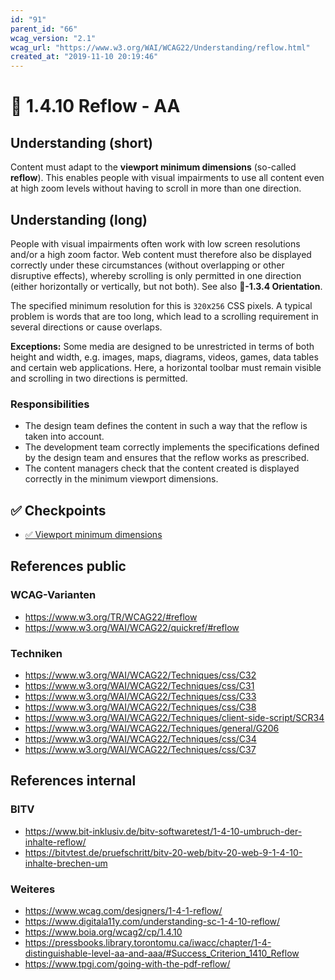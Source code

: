 ```yaml
---
id: "91"
parent_id: "66"
wcag_version: "2.1"
wcag_url: "https://www.w3.org/WAI/WCAG22/Understanding/reflow.html"
created_at: "2019-11-10 20:19:46"
---
```


# 📜 1.4.10 Reflow - AA

## Understanding (short)

Content must adapt to the **viewport minimum dimensions** (so-called **reflow**). This enables people with visual impairments to use all content even at high zoom levels without having to scroll in more than one direction.

## Understanding (long)

People with visual impairments often work with low screen resolutions and/or a high zoom factor. Web content must therefore also be displayed correctly under these circumstances (without overlapping or other disruptive effects), whereby scrolling is only permitted in one direction (either horizontally or vertically, but not both). See also **📜-1.3.4 Orientation**.

The specified minimum resolution for this is `320`x`256` CSS pixels. A typical problem is words that are too long, which lead to a scrolling requirement in several directions or cause overlaps.

**Exceptions:** Some media are designed to be unrestricted in terms of both height and width, e.g. images, maps, diagrams, videos, games, data tables and certain web applications. Here, a horizontal toolbar must remain visible and scrolling in two directions is permitted.

### Responsibilities

- The design team defines the content in such a way that the reflow is taken into account.
- The development team correctly implements the specifications defined by the design team and ensures that the reflow works as prescribed.
- The content managers check that the content created is displayed correctly in the minimum viewport dimensions.

## ✅ Checkpoints

- [✅ Viewport minimum dimensions](viewport-minimum-dimensions)

## References public

### WCAG-Varianten
- <https://www.w3.org/TR/WCAG22/#reflow>
- <https://www.w3.org/WAI/WCAG22/quickref/#reflow>

### Techniken
- <https://www.w3.org/WAI/WCAG22/Techniques/css/C32>
- <https://www.w3.org/WAI/WCAG22/Techniques/css/C31>
- <https://www.w3.org/WAI/WCAG22/Techniques/css/C33>
- <https://www.w3.org/WAI/WCAG22/Techniques/css/C38>
- <https://www.w3.org/WAI/WCAG22/Techniques/client-side-script/SCR34>
- <https://www.w3.org/WAI/WCAG22/Techniques/general/G206>
- <https://www.w3.org/WAI/WCAG22/Techniques/css/C34>
- <https://www.w3.org/WAI/WCAG22/Techniques/css/C37>

## References internal

### BITV
- <https://www.bit-inklusiv.de/bitv-softwaretest/1-4-10-umbruch-der-inhalte-reflow/>
- <https://bitvtest.de/pruefschritt/bitv-20-web/bitv-20-web-9-1-4-10-inhalte-brechen-um>

### Weiteres
- <https://www.wcag.com/designers/1-4-1-reflow/>
- <https://www.digitala11y.com/understanding-sc-1-4-10-reflow/>
- <https://www.boia.org/wcag2/cp/1.4.10>
- <https://pressbooks.library.torontomu.ca/iwacc/chapter/1-4-distinguishable-level-aa-and-aaa/#Success_Criterion_1410_Reflow>
- <https://www.tpgi.com/going-with-the-pdf-reflow/>